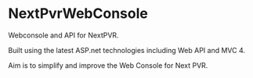 NextPvrWebConsole
=================

Webconsole and API for NextPVR.

Built using the latest ASP.net technologies including Web API and MVC 4.  

Aim is to simplify and improve the Web Console for Next PVR.